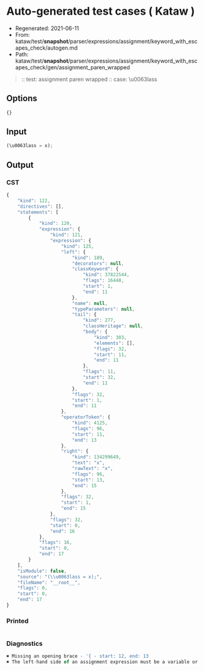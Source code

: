 # Auto-generated test cases ( Kataw )
- Regenerated: 2021-06-11
- From: kataw/test/__snapshot__/parser/expressions/assignment/keyword_with_escapes_check/autogen.md
- Path: kataw/test/__snapshot__/parser/expressions/assignment/keyword_with_escapes_check/gen/assignment_paren_wrapped
> :: test: assignment paren wrapped
> :: case: \u0063lass
## Options

`````js
{}
`````
## Input

`````js
(\u0063lass = x);
`````
## Output

### CST

```javascript
{
    "kind": 122,
    "directives": [],
    "statements": [
        {
            "kind": 120,
            "expression": {
                "kind": 121,
                "expression": {
                    "kind": 125,
                    "left": {
                        "kind": 189,
                        "decorators": null,
                        "classKeyword": {
                            "kind": 37822544,
                            "flags": 16448,
                            "start": 1,
                            "end": 11
                        },
                        "name": null,
                        "typeParameters": null,
                        "tail": {
                            "kind": 277,
                            "classHeritage": null,
                            "body": {
                                "kind": 303,
                                "elements": [],
                                "flags": 32,
                                "start": 11,
                                "end": 11
                            },
                            "flags": 11,
                            "start": 32,
                            "end": 11
                        },
                        "flags": 32,
                        "start": 1,
                        "end": 11
                    },
                    "operatorToken": {
                        "kind": 4125,
                        "flags": 96,
                        "start": 11,
                        "end": 13
                    },
                    "right": {
                        "kind": 134299649,
                        "text": "x",
                        "rawText": "x",
                        "flags": 96,
                        "start": 13,
                        "end": 15
                    },
                    "flags": 32,
                    "start": 1,
                    "end": 15
                },
                "flags": 32,
                "start": 0,
                "end": 16
            },
            "flags": 16,
            "start": 0,
            "end": 17
        }
    ],
    "isModule": false,
    "source": "(\\u0063lass = x);",
    "fileName": "__root__",
    "flags": 0,
    "start": 0,
    "end": 17
}
```

### Printed

```javascript

```

### Diagnostics

```javascript
✖ Missing an opening brace - '{ - start: 12, end: 13
✖ The left-hand side of an assignment expression must be a variable or a property access - start: 11, end: 13

```

